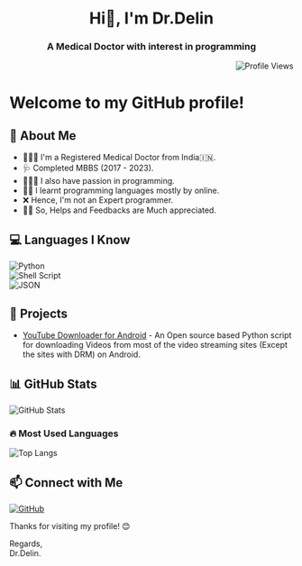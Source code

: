 <h1 align="center">Hi👋, I'm Dr.Delin</h1>
<h3 align="center">A Medical Doctor with interest in programming</h3>
<p align="right">
  <img src="https://komarev.com/ghpvc/?username=DrDelin&color=blue&style=flat" alt="Profile Views">
</p>
<h1 align="left">Welcome to my GitHub profile!</h1>

## 🚀 About Me
- 👨🏻‍⚕️ I'm a Registered Medical Doctor from India🇮🇳.
- 🩺 Completed MBBS (2017 - 2023).
- 🧑🏻‍💻 I also have passion in programming.
- 📖🛜 I learnt programming languages mostly by online.
- ❌️ Hence, I'm not an Expert programmer.
- 🙏🏻 So, Helps and Feedbacks are Much appreciated.

## 💻 Languages I Know
![Python](https://img.shields.io/badge/Python-3776AB?style=for-the-badge&logo=python&logoColor=white)  
![Shell Script](https://img.shields.io/badge/Shell_Script-121011?style=for-the-badge&logo=gnu-bash&logoColor=white)  
![JSON](https://img.shields.io/badge/JSON-000000?style=for-the-badge&logo=json&logoColor=white)  

## 🔧 Projects
- [YouTube Downloader for Android](https://github.com/DrDelin/Youtube-Downloader-Android) - An Open source based Python script for downloading Videos from most of the video streaming sites (Except the sites with DRM) on Android.

## 📊 GitHub Stats
![GitHub Stats](https://github-readme-stats.vercel.app/api?username=DrDelin&show_icons=true&theme=radical)

### 🔥 Most Used Languages
![Top Langs](https://github-readme-stats.vercel.app/api/top-langs/?username=DrDelin&layout=compact&theme=radical)


## 📫 Connect with Me
[![GitHub](https://img.shields.io/badge/GitHub-181717?style=for-the-badge&logo=github&logoColor=white)](https://github.com/DrDelin)

Thanks for visiting my profile! 😊

Regards,  
Dr.Delin.